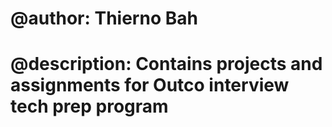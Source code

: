 # @author: Thierno Bah

# @description: Contains projects and assignments for Outco interview tech prep program
